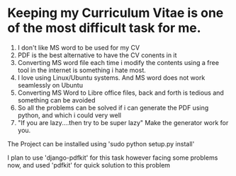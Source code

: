 # Keeping my Curriculum Vitae is one of the most difficult task for me.
1. I don't like MS word to be used for my CV
2. PDF is the best alternative to have the CV conents in it
3. Converting MS word file each time i modify the contents using a free tool in the internet
    is something i hate most.
4. I love using Linux/Ubuntu systems. And MS word does not work seamlessly on Ubuntu
5. Converting MS Word to Libre office files, back and forth is tedious and something can be avoided
6. So all the problems can be solved if i can generate the PDF using python, and which i could very well
7. "If you are lazy....then try to be super lazy" Make the generator work for you.

The Project can be installed using
'sudo python setup.py install'

I plan to use 'django-pdfkit' for this task however facing some problems now,
and used 'pdfkit' for quick solution to this problem